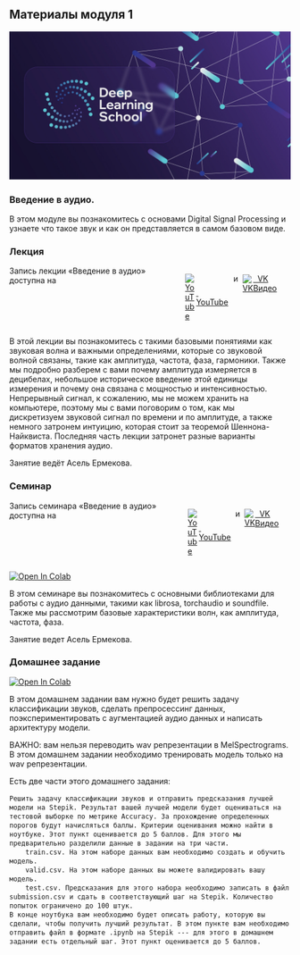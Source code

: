 ## Материалы модуля 1

<div align="center">
  <img src="../images/dls.png">
</div>

### Введение в аудио.

В этом модуле вы познакомитесь с основами Digital Signal Processing и узнаете что такое звук и как он представляется в самом базовом виде.
<!-- 
<table style="border-collapse: collapse; width: auto; margin: 0 0 16px 0; font-size: 14px; float: left;">
  <thead>
    <tr>
      <th style="border: 1px solid #ccc; padding: 6px 12px; text-align: center;">Type</th>
      <th style="border: 1px solid #ccc; padding: 6px 12px; text-align: center;">Links</th>
    </tr>
  </thead>
  <tbody>
    <tr>
      <td style="border: 1px solid #ccc; padding: 6px 12px; text-align: center;">Lecture</td>
      <td style="border: 1px solid #ccc; padding: 6px 12px; text-align: center;">
        <div style="display: flex; gap: 12px; justify-content: center; align-items: center;">
          <a href="https://youtu.be/YOUR_VIDEO_ID" target="_blank" rel="noopener" aria-label="Watch on YouTube">
            <img src="https://cdn.simpleicons.org/youtube" alt="YouTube" width="24" />
          </a>
          <a href="https://vk.com/video-123456789_456239012" target="_blank" rel="noopener" aria-label="Watch on VK">
            <img src="https://cdn.simpleicons.org/vk" alt="VK" width="24" />
          </a>
        </div>
      </td>
    </tr>
    <tr>
      <td style="border: 1px solid #ccc; padding: 6px 12px; text-align: center;">Seminar</td>
      <td style="border: 1px solid #ccc; padding: 6px 12px; text-align: center;">
        <div style="display: flex; gap: 12px; justify-content: center; align-items: center;">
          <a href="https://youtu.be/YOUR_VIDEO_ID" target="_blank" rel="noopener" aria-label="Watch on YouTube">
            <img src="https://cdn.simpleicons.org/youtube" alt="YouTube" width="24" />
          </a>
          <a href="https://vk.com/video-123456789_456239012" target="_blank" rel="noopener" aria-label="Watch on VK">
            <img src="https://cdn.simpleicons.org/vk" alt="VK" width="24" />
          </a>
        </div>
      </td>
    </tr>
  </tbody>
</table> -->

<!-- Optional: clear float if content follows -->
<div style="clear: both;"></div>

### Лекция

<div style="display: flex; gap: 8px; align-items: bottom;">
  <span>
  Запись лекции &laquo;Введение в аудио&raquo; доступна на
  </span>
  
  <a href="https://youtu.be/ijqgeA17hLo" target="_blank" rel="noopener" aria-label="Watch on YouTube" 
    style="display: flex; align-items: center">
    <img src="https://cdn.simpleicons.org/youtube" alt="YouTube" width="20"/>
    &nbsp;
    YouTube
  </a>

  <span>и</span>

  <a href="https://vkvideo.ru/video-155161349_456239309" target="_blank" rel="noopener" aria-label="Watch on VK"
     style="display: flex; align-items: center">
    <img src="https://cdn.simpleicons.org/vk" alt="VK" width="20"/>
    &nbsp;
    VK Видео
  </a>
</div>



В этой лекции вы познакомитесь с такими базовыми понятиями как звуковая волна и важными определениями, которые со звуковой волной связаны, такие как амплитуда, частота, фаза, гармоники. Также мы подробно разберем с вами почему амплитуда измеряется в децибелах, небольшое историческое введение этой единицы измерения и почему она связана с мощностью и интенсивностью. Непрерывный сигнал, к сожалению, мы не можем хранить на компьютере, поэтому мы с вами поговорим о том, как мы дискретизуем звуковой сигнал по времени и по амплитуде, а также немного затронем интуицию, которая стоит за теоремой Шеннона-Найквиста. Последняя часть лекции затронет разные варианты форматов хранения аудио.


Занятие ведёт Асель Ермекова.


### Семинар

<div style="display: flex; gap: 8px; align-items: bottom;">
  <span>
  Запись семинара &laquo;Введение в аудио&raquo; доступна на
  </span>
  
  <a href="https://youtu.be/n8JTX9GJ2Pk" target="_blank" rel="noopener" aria-label="Watch on YouTube" 
    style="display: flex; align-items: center">
    <img src="https://cdn.simpleicons.org/youtube" alt="YouTube" width="20"/>
    &nbsp;
    YouTube
  </a>

  <span>и</span>

  <a href="https://vkvideo.ru/video-155161349_456239319" target="_blank" rel="noopener" aria-label="Watch on VK"
     style="display: flex; align-items: center">
    <img src="https://cdn.simpleicons.org/vk" alt="VK" width="20"/>
    &nbsp;
    VK Видео
  </a>
</div>

[![Open In Colab](https://colab.research.google.com/assets/colab-badge.svg)](https://colab.research.google.com/github/DeepLearningSchool/part_2_nlp/blob/main/week_01_speech_intro_to_audio/Practice/DLS_Speech_Seminar_1_Intro_to_audio.ipynb)


В этом семинаре вы познакомитесь с основными библиотеками для работы с аудио данными, такими как librosa, torchaudio и soundfile. Также мы рассмотрим базовые характеристики волн, как амплитуда, частота, фаза. 


Занятие ведет Асель Ермекова.


### Домашнее задание

[![Open In Colab](https://colab.research.google.com/assets/colab-badge.svg)](https://colab.research.google.com/github/DeepLearningSchool/part_2_nlp/blob/main/week_01_speech_intro_to_audio/Practice/Homework_1_Environmental_Sound_Classification_for_students.ipynb)


В этом домашнем задании вам нужно будет решить задачу классификации звуков, сделать препросессинг данных, поэкспериментировать с аугментацией аудио данных и написать архитектуру модели.

ВАЖНО: вам нельзя переводить wav репрезентации в MelSpectrograms. В этом домашнем задании необходимо тренировать модель только на wav репрезентации.

Есть две части этого домашнего задания: 

    Решить задачу классификации звуков и отправить предсказания лучшей модели на Stepik. Результат вашей лучшей модели будет оцениваться на тестовой выборке по метрике Accuracy. За прохождение определенных порогов будут начисляться баллы. Критерии оценивания можно найти в ноутбуке. Этот пункт оценивается до 5 баллов. Для этого мы предварительно разделили данные в задании на три части.
        train.csv. На этом наборе данных вам необходимо создать и обучить модель.
        valid.csv. На этом наборе данных вы можете валидировать вашу модель.
        test.csv. Предсказания для этого набора необходимо записать в файл submission.csv и сдать в соответствующий шаг на Stepik. Количество попыток ограничено до 100 штук.
    В конце ноутбука вам необходимо будет описать работу, которую вы сделали, чтобы получить лучший результат. В этом пункте вам необходимо отправить файл в формате .ipynb на Stepik --- для этого в домашнем задании есть отдельный шаг. Этот пункт оценивается до 5 баллов.

